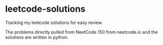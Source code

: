 # leetcode-solutions
Tracking my leetcode solutions for easy review.

The problems directly pulled from NeetCode 150 from neetcode.io and the solutions are written in python.
